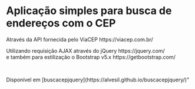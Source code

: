 <h1>Aplicação simples para busca de endereços com o CEP</h1>
<p>Através da API fornecida pelo ViaCEP https://viacep.com.br/</p>
<p>Utilizando requisição AJAX através do jQuery https://jquery.com/ 
<br> e também para estilização o Bootstrap v5.x https://getbootstrap.com/</p>
<br>
<p>Disponível em [buscacepjquery](https://alvesil.github.io/buscacepjquery/)"</p>
